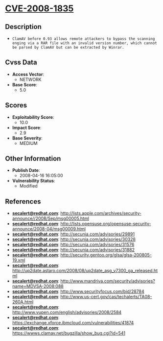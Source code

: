 
# [CVE-2008-1835](http://lists.apple.com/archives/security-announce//2008/Sep/msg00005.html)

## Description

- `ClamAV before 0.93 allows remote attackers to bypass the scanning enging via a RAR file with an invalid version number, which cannot be parsed by ClamAV but can be extracted by Winrar.`

## Cvss Data

- **Access Vector**:
  - NETWORK
- **Base Score**:
  - 5.0

## Scores

- **Exploitability Score**:
  - 10.0
- **Impact Score**:
  - 2.9
- **Base Severity**:
  - MEDIUM

## Other Information

- **Publish Date**:
  - 2008-04-16 16:05:00
- **Vulnerability Status**:
  - Modified

## References

- **secalert@redhat.com**: http://lists.apple.com/archives/security-announce//2008/Sep/msg00005.html
- **secalert@redhat.com**: http://lists.opensuse.org/opensuse-security-announce/2008-04/msg00009.html
- **secalert@redhat.com**: http://secunia.com/advisories/29891
- **secalert@redhat.com**: http://secunia.com/advisories/30328
- **secalert@redhat.com**: http://secunia.com/advisories/31576
- **secalert@redhat.com**: http://secunia.com/advisories/31882
- **secalert@redhat.com**: http://security.gentoo.org/glsa/glsa-200805-19.xml
- **secalert@redhat.com**: http://up2date.astaro.com/2008/08/up2date_asg_v7300_ga_released.html
- **secalert@redhat.com**: http://www.mandriva.com/security/advisories?name=MDVSA-2008:088
- **secalert@redhat.com**: http://www.securityfocus.com/bid/28784
- **secalert@redhat.com**: http://www.us-cert.gov/cas/techalerts/TA08-260A.html
- **secalert@redhat.com**: http://www.vupen.com/english/advisories/2008/2584
- **secalert@redhat.com**: https://exchange.xforce.ibmcloud.com/vulnerabilities/41874
- **secalert@redhat.com**: https://wwws.clamav.net/bugzilla/show_bug.cgi?id=541
